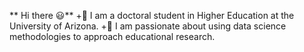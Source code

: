 ** Hi there 😃**
+🌵 I am a doctoral student in Higher Education at the University of Arizona.
+📖 I am passionate about using data science methodologies to approach educational research.
